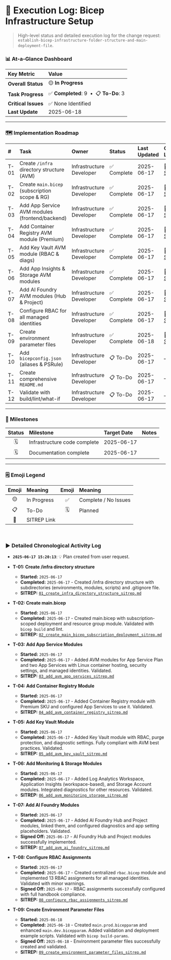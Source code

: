 # 🚀 Execution Log: Bicep Infrastructure Setup

> High-level status and detailed execution log for the change request: `establish-bicep-infrastructure-folder-structure-and-main-deployment-file`.

### 📊 At-a-Glance Dashboard
| Key Metric | Value |
| :--- | :--- |
| **Overall Status** | 🟡 **In Progress** |
| **Task Progress** | ✅ **Completed**: 9 &nbsp;•&nbsp; 📋 **To-Do**: 3 |
| **Critical Issues** | ✅ None Identified |
| **Last Update** | 2025-06-18 |

---

### 🗺️ Implementation Roadmap

| # | Task | Owner | Status | Last Updated | Quick Link |
| :--- | :--- | :--- | :--- | :--- | :--- |
| T-01 | Create `/infra` directory structure (AVM) | Infrastructure Developer | ✅ Complete | 2025-06-17 | 📄 [SITREP](./SITREPS/01_create_infra_directory_structure_sitrep.md) |
| T-02 | Create `main.bicep` (subscription scope & RG) | Infrastructure Developer | ✅ Complete | 2025-06-17 | 📄 [SITREP](./SITREPS/02_create_main_bicep_subscription_deployment_sitrep.md) |
| T-03 | Add App Service AVM modules (frontend/backend) | Infrastructure Developer | ✅ Complete | 2025-06-17 | 📄 [SITREP](./SITREPS/03_add_avm_app_services_sitrep.md) |
| T-04 | Add Container Registry AVM module (Premium) | Infrastructure Developer | ✅ Complete | 2025-06-17 | 📄 [SITREP](./SITREPS/04_add_avm_container_registry_sitrep.md) |
| T-05 | Add Key Vault AVM module (RBAC & diags) | Infrastructure Developer | ✅ Complete | 2025-06-17 | 📄 [SITREP](./SITREPS/05_add_avm_key_vault_sitrep.md) |
| T-06 | Add App Insights & Storage AVM modules | Infrastructure Developer | ✅ Complete | 2025-06-17 | 📄 [SITREP](./SITREPS/06_add_avm_monitoring_storage_sitrep.md) |
| T-07 | Add AI Foundry AVM modules (Hub & Project) | Infrastructure Developer | ✅ Complete | 2025-06-17 | 📄 [SITREP](./SITREPS/07_add_avm_ai_foundry_sitrep.md) |
| T-08 | Configure RBAC for all managed identities | Infrastructure Developer | ✅ Complete | 2025-06-17 | 📄 [SITREP](./SITREPS/08_configure_rbac_assignments_sitrep.md) |
| T-09 | Create environment parameter files | Infrastructure Developer | ✅ Complete | 2025-06-18 | 📄 [SITREP](./SITREPS/09_create_environment_parameter_files_sitrep.md) |
| T-10 | Add `bicepconfig.json` (aliases & PSRule) | Infrastructure Developer | 📋 To-Do | 2025-06-17 | – |
| T-11 | Create comprehensive `README.md` | Infrastructure Developer | 📋 To-Do | 2025-06-17 | – |
| T-12 | Validate with build/lint/what-if | Infrastructure Developer | 📋 To-Do | 2025-06-17 | – |

---

### 🎯 Milestones
| Status | Milestone | Target Date | Notes |
|:---:|:---|:---|:---|
| 🗓️ | Infrastructure code complete | 2025-06-17 | |
| 🗓️ | Documentation complete | 2025-06-17 | |

---

### 🗒️ Emoji Legend
| Emoji | Meaning | Emoji | Meaning |
| :---: | :--- | :---: | :--- |
| 🟡 | In Progress | ✅ | Complete / No Issues |
| 📋 | To-Do | 🗓️ | Planned |
| 📄 | SITREP Link | | |

<br>

### ▶️ Detailed Chronological Activity Log

*   **`2025-06-17 15:20:13`**: 💡 Plan created from user request.

*   **T-01: Create /infra directory structure**
    *   **Started:** `2025-06-17`
    *   **Completed:** `2025-06-17` - Created /infra directory structure with subdirectories (environments, modules, scripts) and .gitignore file.
    *   **SITREP:** [`01_create_infra_directory_structure_sitrep.md`](./SITREPS/01_create_infra_directory_structure_sitrep.md)

*   **T-02: Create main.bicep**
    *   **Started:** `2025-06-17`
    *   **Completed:** `2025-06-17` - Created main.bicep with subscription-scoped deployment and resource group module. Validated with `bicep build` and lint.
    *   **SITREP:** [`02_create_main_bicep_subscription_deployment_sitrep.md`](./SITREPS/02_create_main_bicep_subscription_deployment_sitrep.md)

*   **T-03: Add App Service Modules**
    *   **Started:** `2025-06-17`
    *   **Completed:** `2025-06-17` - Added AVM modules for App Service Plan and two App Services with Linux container hosting, security settings, and managed identities. Validated.
    *   **SITREP:** [`03_add_avm_app_services_sitrep.md`](./SITREPS/03_add_avm_app_services_sitrep.md)

*   **T-04: Add Container Registry Module**
    *   **Started:** `2025-06-17`
    *   **Completed:** `2025-06-17` - Added Container Registry module with Premium SKU and configured App Services to use it. Validated.
    *   **SITREP:** [`04_add_avm_container_registry_sitrep.md`](./SITREPS/04_add_avm_container_registry_sitrep.md)

*   **T-05: Add Key Vault Module**
    *   **Started:** `2025-06-17`
    *   **Completed:** `2025-06-17` - Added Key Vault module with RBAC, purge protection, and diagnostic settings. Fully compliant with AVM best practices. Validated.
    *   **SITREP:** [`05_add_avm_key_vault_sitrep.md`](./SITREPS/05_add_avm_key_vault_sitrep.md)

*   **T-06: Add Monitoring & Storage Modules**
    *   **Started:** `2025-06-17`
    *   **Completed:** `2025-06-17` - Added Log Analytics Workspace, Application Insights (workspace-based), and Storage Account modules. Integrated diagnostics for other resources. Validated.
    *   **SITREP:** [`06_add_avm_monitoring_storage_sitrep.md`](./SITREPS/06_add_avm_monitoring_storage_sitrep.md)

*   **T-07: Add AI Foundry Modules**
    *   **Started:** `2025-06-17`
    *   **Completed:** `2025-06-17` - Added AI Foundry Hub and Project modules, linked them, and configured diagnostics and app setting placeholders. Validated.
    *   **Signed Off:** `2025-06-17` - AI Foundry Hub and Project modules successfully implemented.
    *   **SITREP:** [`07_add_avm_ai_foundry_sitrep.md`](./SITREPS/07_add_avm_ai_foundry_sitrep.md)

*   **T-08: Configure RBAC Assignments**
    *   **Started:** `2025-06-17`
    *   **Completed:** `2025-06-17` - Created centralized `rbac.bicep` module and implemented 13 RBAC assignments for all managed identities. Validated with minor warnings.
    *   **Signed Off:** `2025-06-17` - RBAC assignments successfully configured with full handbook compliance.
    *   **SITREP:** [`08_configure_rbac_assignments_sitrep.md`](./SITREPS/08_configure_rbac_assignments_sitrep.md)

*   **T-09: Create Environment Parameter Files**
    *   **Started:** `2025-06-18`
    *   **Completed:** `2025-06-18` - Created `main.prod.bicepparam` and enhanced `main.dev.bicepparam`. Added validation and deployment example scripts. Validated with `bicep build-params`.
    *   **Signed Off:** `2025-06-18` - Environment parameter files successfully created and validated.
    *   **SITREP:** [`09_create_environment_parameter_files_sitrep.md`](./SITREPS/09_create_environment_parameter_files_sitrep.md)
